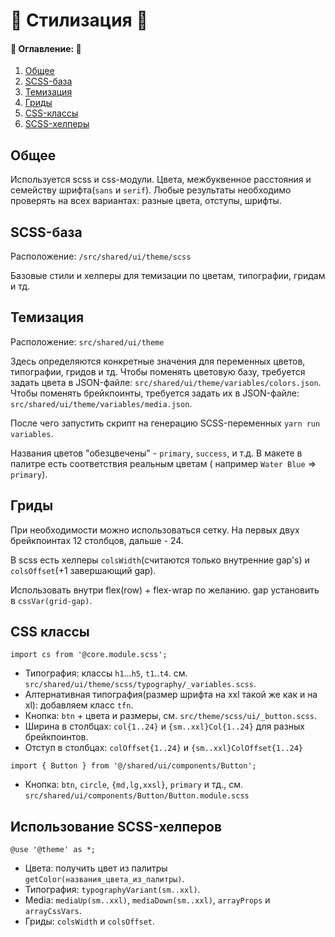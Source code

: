 # :nail_care: Стилизация :nail_care:

#### :memo: Оглавление: :memo:

1. [Общее](#общее)
2. [SCSS-база](#SCSS-база)
3. [Темизация](#темизация)
4. [Гриды](#гриды)
5. [CSS-классы](#css-классы)
6. [SCSS-хелперы](#использование-scss-хелперов)

## Общее

Используется scss и css-модули. Цвета, межбуквенное расстояния и семейству шрифта(`sans` и `serif`).
Любые результаты необходимо проверять на всех вариантах: разные цвета, отступы, шрифты.

## SCSS-база

Расположение: `/src/shared/ui/theme/scss`

Базовые стили и хелперы для темизации по цветам, типографии, гридам и тд.

## Темизация

Расположение: `src/shared/ui/theme`

Здесь определяются конкретные значения для переменных цветов, типографии, гридов и тд.
Чтобы поменять цветовую базу, требуется задать цвета в JSON-файле: `src/shared/ui/theme/variables/colors.json`.
Чтобы поменять брейкпоинты, требуется задать их в JSON-файле: `src/shared/ui/theme/variables/media.json`.

После чего запустить скрипт на генерацию SCSS-переменных `yarn run variables`.

Названия цветов "обезцвечены" - `primary`, `success`, и т.д. В макете в палитре есть соответствия реальным цветам (
например `Water Blue` => `primary`).

## Гриды

При необходимости можно использоваться сетку. На первых двух брейкпоинтах 12 столбцов, дальше - 24.

В scss есть хелперы `colsWidth`(считаются только внутренние gap's) и `colsOffset`(+1 завершающий gap).

Использовать внутри flex(row) + flex-wrap по желанию. gap установить в `cssVar(grid-gap)`.

## CSS классы

`import cs from '@core.module.scss';`

- Типография: классы `h1`...`h5`, `t1`..`t4`. см. `src/shared/ui/theme/scss/typography/_variables.scss`.
- Алтернативная типография(размер шрифта на xxl такой же как и на xl): добавляем класс `tfn`.
- Кнопка: `btn` + цвета и размеры, см. `src/theme/scss/ui/_button.scss`.
- Ширина в столбцах: `col{1..24}` и `{sm..xxl}Col{1..24}` для разных брейкпоинтов.
- Отступ в столбцах: `colOffset{1..24}` и `{sm..xxl}ColOffset{1..24}`

`import { Button } from '@/shared/ui/components/Button';`

- Кнопка: `btn`, `circle`, `{md,lg,xxsl}`, `primary` и тд., см. `src/shared/ui/components/Button/Button.module.scss`

## Использование SCSS-хелперов

`@use '@theme' as *;`

- Цвета: получить цвет из палитры `getColor(названия_цвета_из_палитры)`.
- Типография: `typographyVariant(sm..xxl)`.
- Media: `mediaUp(sm..xxl)`, `mediaDown(sm..xxl)`, `arrayProps` и `arrayCssVars`.
- Гриды: `colsWidth` и `colsOffset`.

